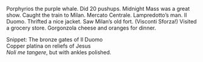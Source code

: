 Porphyrios the purple whale. Did 20 pushups. Midnight Mass was a great show. Caught the train to Milan. Mercato Centrale. Lampredotto’s man. Il Duomo. Thrifted a nice jacket. Saw Milan’s old fort. (Visconti Sforza\!) Visited a grocery store. Gorgonzola cheese and oranges for dinner.

Snippet: The bronze gates of Il Duomo  
Copper platina on reliefs of Jesus  
*Noli me tangere*, but with ankles polished.
